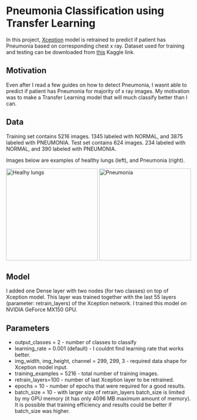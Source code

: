# Pneumonia Classification using Transfer Learning
In this project, [Xception](https://arxiv.org/abs/1610.02357) model is retrained to predict if patient has Pneumonia based on corresponding chest x ray. Dataset used for training and testing can be downloaded from [this](https://www.kaggle.com/paultimothymooney/chest-xray-pneumonia) Kaggle link. 

## Motivation
Even after I read a few guides on how to detect Pneumonia, I wasnt able to predict if patient has Pneumonia for majority of x ray images. My motivation was to make a Transfer Learning model that will much classify better than I can.

## Data
Training set contains 5216 images. 1345 labeled with NORMAL, and 3875 labeled with PNEUMONIA.
Test set contains 624 images. 234 labeled with NORMAL, and 390 labeled with PNEUMONIA.

Images below are examples of healthy  lungs (left), and Pneumonia (right).

<img src="https://user-images.githubusercontent.com/43140432/68776245-10e71d00-0630-11ea-900a-ad4298bcc6f1.jpeg" title="Healhy lungs" width="250" height="250"> <img src="https://user-images.githubusercontent.com/43140432/68778091-f498af80-0632-11ea-9a8e-e6ed1c926f6a.jpeg" title="Pneumonia" width="250" height="250">

## Model
I added one Dense layer with two nodes (for two classes) on top of Xception model. This layer was trained together with the last 55 layers (parameter: retrain_layers) of the Xception network. I trained this model on NVIDIA GeForce MX150 GPU. 

## Parameters
* output_classes = 2 - number of classes to classify
* learning_rate = 0.001 (default) - I couldnt find learning rate that works better.
* img_width, img_height, channel = 299, 299, 3 - required data shape for Xception model input.
* training_examples = 5216 - total number of training images.
* retrain_layers=100 - number of last Xception layer to be retrained.
* epochs = 10 - number of epochs that were required for a good results.
* batch_size = 10 - with larger size of retrain_layers batch_size is limited by my GPU memory (it has only 4096 MB maximum amount of memory). It is possible that training efficiency and results could be better if batch_size was higher.



